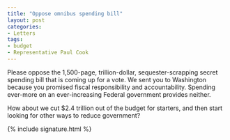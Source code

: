 ```yaml
---
title: "Oppose omnibus spending bill"
layout: post
categories:
- Letters
tags:
- budget
- Representative Paul Cook
---
```


Please oppose the 1,500-page, trillion-dollar, sequester-scrapping secret spending bill that is coming up for a vote. We sent you to Washington because you promised fiscal responsibility and accountability. Spending ever-more on an ever-increasing Federal government provides neither.

How about we cut $2.4 trillion out of the budget for starters, and then start looking for other ways to reduce government?

{% include signature.html %}
